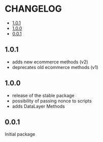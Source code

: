 # CHANGELOG

* [1.0.1](#1.0.1)
* [1.0.0](#1.0.0)
* [0.0.1](#0.0.1)

## 1.0.1

* adds new ecommerce methods (v2)
* deprecates old ecommerce methods (v1)

## 1.0.0

* release of the stable package
* possibility of passing nonce to scripts
* adds DataLayer Methods

## 0.0.1

Initial package
